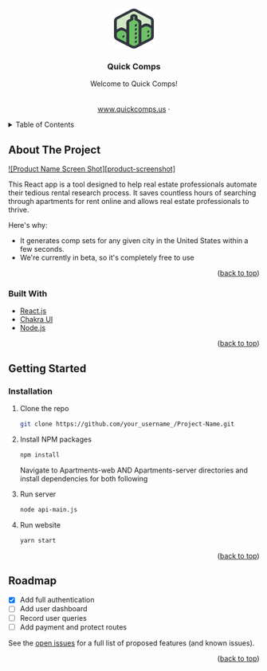 <div id="top"></div>
<!--
*** Thanks for checking out the Best-README-Template. If you have a suggestion
*** that would make this better, please fork the repo and create a pull request
*** or simply open an issue with the tag "enhancement".
*** Don't forget to give the project a star!
*** Thanks again! Now go create something AMAZING! :D
-->



<!-- PROJECT SHIELDS -->
<!--
*** I'm using markdown "reference style" links for readability.
*** Reference links are enclosed in brackets [ ] instead of parentheses ( ).
*** See the bottom of this document for the declaration of the reference variables
*** for contributors-url, forks-url, etc. This is an optional, concise syntax you may use.
*** https://www.markdownguide.org/basic-syntax/#reference-style-links
-->


<!-- PROJECT LOGO -->
<br />
<div align="center">
  <a href="https://github.com/Quick-Comps">
    <img src="Apartments-web/public/quickcompslogo.png" alt="Logo" width="80" height="80">
  </a>

  <h3 align="center">Quick Comps</h3>

  <p align="center">
    Welcome to Quick Comps!
    <br />
    <br />
    <br />
    <a href="quickcomps.us">www.quickcomps.us</a>
    ·
  </p>
</div>



<!-- TABLE OF CONTENTS -->
<details>
  <summary>Table of Contents</summary>
  <ol>
    <li>
      <a href="#about-the-project">About The Project</a>
      <ul>
        <li><a href="#built-with">Built With</a></li>
      </ul>
    </li>
    <li>
      <a href="#getting-started">Getting Started</a>
      <ul>
        <li><a href="#installation">Installation</a></li>
      </ul>
    </li>
  </ol>
</details>



<!-- ABOUT THE PROJECT -->
## About The Project

[![Product Name Screen Shot][product-screenshot]](https://quickcomps.us)

This React app is a tool designed to help real estate professionals automate their tedious rental research process. It saves countless hours of searching through apartments for rent online and allows real estate professionals to thrive.

Here's why:
* It generates comp sets for any given city in the United States within a few seconds.
* We're currently in beta, so it's completely free to use 


<p align="right">(<a href="#top">back to top</a>)</p>



### Built With

* [React.js](https://reactjs.org/)
* [Chakra UI](https://chakra-ui.com/)
* [Node.js](https://nodejs.org/)

<p align="right">(<a href="#top">back to top</a>)</p>


<!-- GETTING STARTED -->
## Getting Started


### Installation



1. Clone the repo
   ```sh
   git clone https://github.com/your_username_/Project-Name.git
   ```
2. Install NPM packages
   ```sh
   npm install
   ```
   
   Navigate to Apartments-web AND Apartments-server directories and install dependencies for both following 
  
3. Run server
   ```sh
   node api-main.js
   ```
4. Run website
   ```sh
   yarn start
   ```


<p align="right">(<a href="#top">back to top</a>)</p>


<!-- ROADMAP -->
## Roadmap

- [x] Add full authentication
- [ ] Add user dashboard
- [ ] Record user queries
- [ ] Add payment and protect routes

See the [open issues](https://github.com/gcohen1928/Quick-Comps/issues) for a full list of proposed features (and known issues).

<p align="right">(<a href="#top">back to top</a>)</p>

